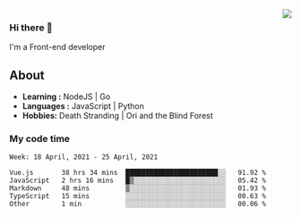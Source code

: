 <img align='right' src="https://github-readme-stats.vercel.app/api?username=strugglebak&show_icons=true">

### Hi there 👋

I'm a Front-end developer

## About

-  **Learning :** NodeJS | Go
-  **Languages :** JavaScript | Python
-  **Hobbies:** Death Stranding | Ori and the Blind Forest

### My code time

<!--START_SECTION:waka-->
```text
Week: 18 April, 2021 - 25 April, 2021

Vue.js       38 hrs 34 mins  ███████████████████████░░   91.92 % 
JavaScript   2 hrs 16 mins   █▒░░░░░░░░░░░░░░░░░░░░░░░   05.42 % 
Markdown     48 mins         ▒░░░░░░░░░░░░░░░░░░░░░░░░   01.93 % 
TypeScript   15 mins         ░░░░░░░░░░░░░░░░░░░░░░░░░   00.63 % 
Other        1 min           ░░░░░░░░░░░░░░░░░░░░░░░░░   00.06 % 
```
<!--END_SECTION:waka-->
